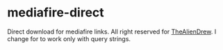 # mediafire-direct
Direct download for mediafire links. All right reserved for [TheAlienDrew](https://github.com/TheAlienDrew/mediafire-direct).
I change for to work only with query strings.
